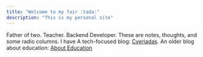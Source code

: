 ```yaml
---
title: "Welcome to my fair :tada:"
description: "This is my personal site"
---
```


Father of two. Teacher. Backend Developer. These are notes, thoughts, and some radio columns. I have A tech-focused blog: [Cyeriadas](https://alvarmaciel.gitlab.io/cyberiada/). An older blog about education: [About Education](https://acercadelaeducacion.com.ar/)  

<!--There is something of a fair, a carnival in the labyrinth that inhabits me 
Me obsesiono con el centro y sigo tratando de disfrutar el recorrido.   -->
